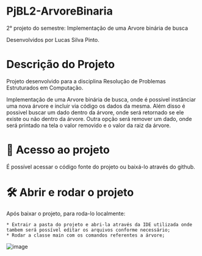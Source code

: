 # PjBL2-ArvoreBinaria

2° projeto do semestre: Implementação de uma Arvore binária de busca

Desenvolvidos por Lucas Silva Pinto.

# Descrição do Projeto
Projeto desenvolvido para a disciplina Resolução de Problemas Estruturados em Computação. 

Implementação de uma Arvore binária de busca, onde é possivel instânciar uma nova árvore e incluir via código os dados da mesma. 
Além disso é possivel buscar um dado dentro da árvore, onde será retornado se ele existe ou não dentro da árvore.
Outra opção será remover um dado, onde será printado na tela o valor removido e o valor da raiz da árvore.

# 📁 Acesso ao projeto

É possível acessar o código fonte do projeto ou baixá-lo através do github.

# 🛠️ Abrir e rodar o projeto

Após baixar o projeto, para roda-lo localmente:

    * Extrair a pasta do projeto e abri-la através da IDE utilizada onde tambem será possível editar os arquivos conforme necessário;
    * Rodar a classe main com os comandos referentes a árvore;
    
![image](https://github.com/lucassilva11/PjBL2-ArvoreBinaria/assets/69371948/7ba6d18e-da37-4104-95b5-75c0ac6906e3)
